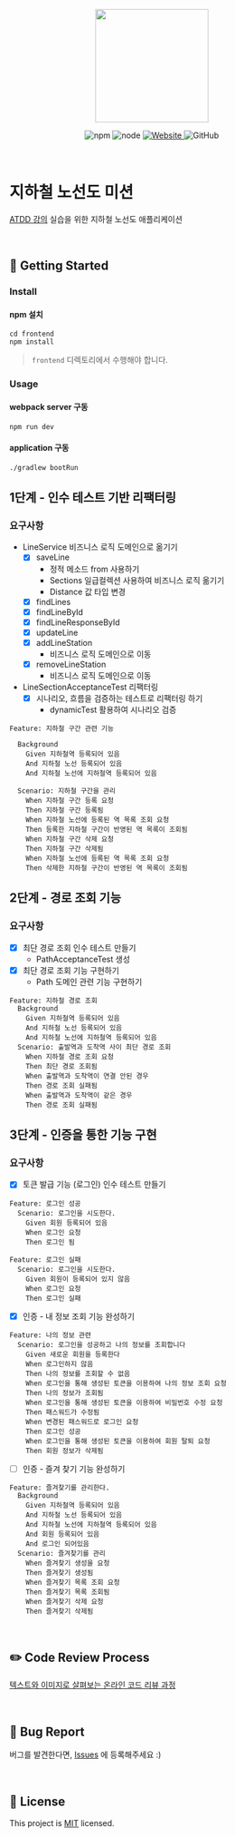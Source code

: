 <p align="center">
    <img width="200px;" src="https://raw.githubusercontent.com/woowacourse/atdd-subway-admin-frontend/master/images/main_logo.png"/>
</p>
<p align="center">
  <img alt="npm" src="https://img.shields.io/badge/npm-6.14.15-blue">
  <img alt="node" src="https://img.shields.io/badge/node-14.18.2-blue">
  <a href="https://edu.nextstep.camp/c/R89PYi5H" alt="nextstep atdd">
    <img alt="Website" src="https://img.shields.io/website?url=https%3A%2F%2Fedu.nextstep.camp%2Fc%2FR89PYi5H">
  </a>
  <img alt="GitHub" src="https://img.shields.io/github/license/next-step/atdd-subway-admin">
</p>

<br>

# 지하철 노선도 미션
[ATDD 강의](https://edu.nextstep.camp/c/R89PYi5H) 실습을 위한 지하철 노선도 애플리케이션

<br>

## 🚀 Getting Started

### Install
#### npm 설치
```
cd frontend
npm install
```
> `frontend` 디렉토리에서 수행해야 합니다.

### Usage
#### webpack server 구동
```
npm run dev
```
#### application 구동
```
./gradlew bootRun
```

## 1단계 - 인수 테스트 기반 리팩터링

### 요구사항

- LineService 비즈니스 로직 도메인으로 옮기기
  - [X] saveLine
    - 정적 메소드 from 사용하기
    - Sections 일급컬렉션 사용하여 비즈니스 로직 옮기기
    - Distance 값 타입 변경
  - [X] findLines
  - [X] findLineById
  - [X] findLineResponseById
  - [X] updateLine
  - [X] addLineStation
    - 비즈니스 로직 도메인으로 이동
  - [X] removeLineStation
    - 비즈니스 로직 도메인으로 이동

- LineSectionAcceptanceTest 리팩터링
  - [X] 시나리오, 흐름을 검증하는 테스트로 리팩터링 하기
    - dynamicTest 활용하여 시나리오 검증

```
Feature: 지하철 구간 관련 기능

  Background 
    Given 지하철역 등록되어 있음
    And 지하철 노선 등록되어 있음
    And 지하철 노선에 지하철역 등록되어 있음

  Scenario: 지하철 구간을 관리
    When 지하철 구간 등록 요청
    Then 지하철 구간 등록됨
    When 지하철 노선에 등록된 역 목록 조회 요청
    Then 등록한 지하철 구간이 반영된 역 목록이 조회됨
    When 지하철 구간 삭제 요청
    Then 지하철 구간 삭제됨
    When 지하철 노선에 등록된 역 목록 조회 요청
    Then 삭제한 지하철 구간이 반영된 역 목록이 조회됨
```

## 2단계 - 경로 조회 기능

### 요구사항

- [X] 최단 경로 조회 인수 테스트 만들기
  - PathAcceptanceTest 생성
- [X] 최단 경로 조회 기능 구현하기
  - Path 도메인 관련 기능 구현하기

```
Feature: 지하철 경로 조회
  Background
    Given 지하철역 등록되어 있음
    And 지하철 노선 등록되어 있음
    And 지하철 노선에 지하철역 등록되어 있음
  Scenario: 출발역과 도착역 사이 최단 경로 조회
    When 지하철 경로 조회 요청
    Then 최단 경로 조회됨
    When 출발역과 도착역이 연결 안된 경우
    Then 경로 조회 실패됨
    When 출발역과 도착역이 같은 경우
    Then 경로 조회 실패됨
```

## 3단계 - 인증을 통한 기능 구현

### 요구사항

- [X] 토큰 발급 기능 (로그인) 인수 테스트 만들기

```
Feature: 로그인 성공
  Scenario: 로그인을 시도한다.
    Given 회원 등록되어 있음
    When 로그인 요청
    Then 로그인 됨
    
Feature: 로그인 실패
  Scenario: 로그인을 시도한다.
    Given 회원이 등록되어 있지 않음
    When 로그인 요청
    Then 로그인 실패
```

- [X] 인증 - 내 정보 조회 기능 완성하기

```
Feature: 나의 정보 관련
  Scenario: 로그인을 성공하고 나의 정보를 조회합니다
    Given 새로운 회원을 등록한다
    When 로그인하지 않음
    Then 나의 정보를 조회할 수 없음
    When 로그인을 통해 생성된 토큰을 이용하여 나의 정보 조회 요청
    Then 나의 정보가 조회됨
    When 로그인을 통해 생성된 토큰을 이용하여 비밀번호 수정 요청
    Then 패스워드가 수정됨
    When 변경된 패스워드로 로그인 요청
    Then 로그인 성공
    When 로그인을 통해 생성된 토큰을 이용하여 회원 탈퇴 요청
    Then 회원 정보가 삭제됨
```

- [ ] 인증 - 즐겨 찾기 기능 완성하기

```
Feature: 즐겨찾기를 관리한다.
  Background 
    Given 지하철역 등록되어 있음
    And 지하철 노선 등록되어 있음
    And 지하철 노선에 지하철역 등록되어 있음
    And 회원 등록되어 있음
    And 로그인 되어있음
  Scenario: 즐겨찾기를 관리
    When 즐겨찾기 생성을 요청
    Then 즐겨찾기 생성됨
    When 즐겨찾기 목록 조회 요청
    Then 즐겨찾기 목록 조회됨
    When 즐겨찾기 삭제 요청
    Then 즐겨찾기 삭제됨
```

<br>

## ✏️ Code Review Process
[텍스트와 이미지로 살펴보는 온라인 코드 리뷰 과정](https://github.com/next-step/nextstep-docs/tree/master/codereview)

<br>

## 🐞 Bug Report

버그를 발견한다면, [Issues](https://github.com/next-step/atdd-subway-service/issues) 에 등록해주세요 :)

<br>

## 📝 License

This project is [MIT](https://github.com/next-step/atdd-subway-service/blob/master/LICENSE.md) licensed.
